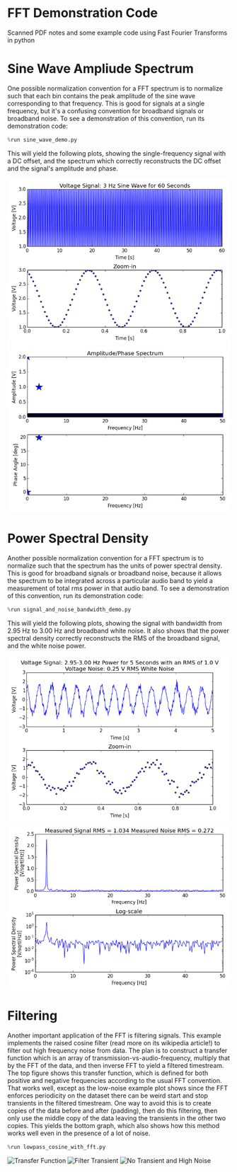 # FFT Demonstration Code

Scanned PDF notes and some example code using Fast Fourier Transforms in python

# Sine Wave Ampliude Spectrum

One possible normalization convention for a FFT spectrum is to normalize such that each bin contains the peak amplitude of the sine wave corresponding to that frequency. This is good for signals at a single frequency, but it's a confusing convention for broadband signals or broadband noise. To see a demonstration of this convention, run its demonstration code:

```python
%run sine_wave_demo.py
```

This will yield the following plots, showing the single-frequency signal with a DC offset, and the spectrum which correctly reconstructs the DC offset and the signal's amplitude and phase.

![Sine Wave Signal](plot_images/sinewave_signal_timestream.png?raw=true)
![Sine Wave Spectrum](plot_images/sinewave_signal_spectrum.png?raw=true)

# Power Spectral Density

Another possible normalization convention for a FFT spectrum is to normalize such that the spectrum has the units of power spectral density. This is good for broadband signals or broadband noise, because it allows the spectrum to be integrated across a particular audio band to yield a measurement of total rms power in that audio band. To see a demonstration of this convention, run its demonstration code:

```python
%run signal_and_noise_bandwidth_demo.py
```

This will yield the following plots, showing the signal with bandwidth from 2.95 Hz to 3.00 Hz and broadband white noise. It also shows that the power spectral density correctly reconstructs the RMS of the broadband signal, and the white noise power.

![Bandwidth Signal](plot_images/bandwidth_signal_timestream.png?raw=true)
![Bandwidth Spectrum](plot_images/bandwidth_signal_spectrum.png?raw=true)

# Filtering

Another important application of the FFT is filtering signals. This example implements the raised cosine filter (read more on its wikipedia article!) to filter out high frequency noise from data. The plan is to construct a transfer function which is an array of transmission-vs-audio-frequency, multiply that by the FFT of the data, and then inverse FFT to yield a filtered timestream. The top figure shows this transfer function, which is defined for both positive and negative frequencies according to the usual FFT convention. That works well, except as the low-noise example plot shows since the FFT enforces periodicity on the dataset there can be weird start and stop transients in the filtered timestream. One way to avoid this is to create copies of the data before and after (padding), then do this filtering, then only use the middle copy of the data leaving the transients in the other two copies. This yields the bottom graph, which also shows how this method works well even in the presence of a lot of noise.

```python
%run lowpass_cosine_with_fft.py
```

![Transfer Function](plot_images/fitler_transfer_function.png?raw=true)
![Filter Transient](plot_images/fitler_example_data_with_ringing.png?raw=true)
![No Transient and High Noise](plot_images/fitler_example_data_noisy.png?raw=true)


